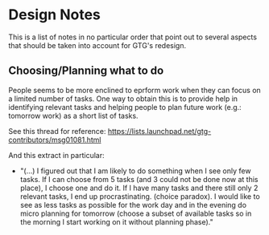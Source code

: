 # Design Notes

This is a list of notes in no particular order that point out to several
aspects that should be taken into account for GTG's redesign.

## Choosing/Planning what to do

People seems to be more enclined to eprform work when they can focus on
a limited number of tasks. One way to obtain this is to provide help in
identifying relevant tasks and helping people to plan future work (e.g.:
tomorrow work) as a short list of tasks.

See this thread for reference:
<https://lists.launchpad.net/gtg-contributors/msg01081.html>

And this extract in particular:

- "(...) I figured out that I am likely to do something when I see
  only few tasks. If I can choose from 5 tasks (and 3 could not be
  done now at this place), I choose one and do it. If I have many
  tasks and there still only 2 relevant tasks, I end up
  procrastinating. (choice paradox). I would like to see as less tasks
  as possible for the work day and in the evening do micro planning
  for tomorrow (choose a subset of available tasks so in the morning I
  start working on it without planning phase)."

